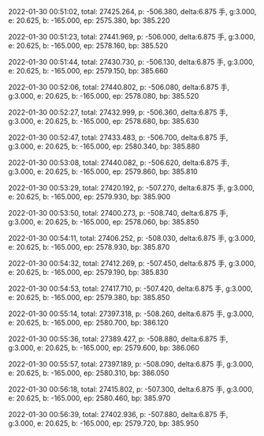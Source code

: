 2022-01-30 00:51:02, total: 27425.264, p: -506.380, delta:6.875 手, g:3.000, e: 20.625, b: -165.000, ep: 2575.380, bp: 385.220

2022-01-30 00:51:23, total: 27441.969, p: -506.000, delta:6.875 手, g:3.000, e: 20.625, b: -165.000, ep: 2578.160, bp: 385.520

2022-01-30 00:51:44, total: 27430.730, p: -506.130, delta:6.875 手, g:3.000, e: 20.625, b: -165.000, ep: 2579.150, bp: 385.660

2022-01-30 00:52:06, total: 27440.802, p: -506.080, delta:6.875 手, g:3.000, e: 20.625, b: -165.000, ep: 2578.080, bp: 385.520

2022-01-30 00:52:27, total: 27432.999, p: -506.360, delta:6.875 手, g:3.000, e: 20.625, b: -165.000, ep: 2578.680, bp: 385.630

2022-01-30 00:52:47, total: 27433.483, p: -506.700, delta:6.875 手, g:3.000, e: 20.625, b: -165.000, ep: 2580.340, bp: 385.880

2022-01-30 00:53:08, total: 27440.082, p: -506.620, delta:6.875 手, g:3.000, e: 20.625, b: -165.000, ep: 2579.860, bp: 385.810

2022-01-30 00:53:29, total: 27420.192, p: -507.270, delta:6.875 手, g:3.000, e: 20.625, b: -165.000, ep: 2579.930, bp: 385.900

2022-01-30 00:53:50, total: 27400.273, p: -508.740, delta:6.875 手, g:3.000, e: 20.625, b: -165.000, ep: 2578.060, bp: 385.850

2022-01-30 00:54:11, total: 27406.252, p: -508.030, delta:6.875 手, g:3.000, e: 20.625, b: -165.000, ep: 2578.930, bp: 385.870

2022-01-30 00:54:32, total: 27412.269, p: -507.450, delta:6.875 手, g:3.000, e: 20.625, b: -165.000, ep: 2579.190, bp: 385.830

2022-01-30 00:54:53, total: 27417.710, p: -507.420, delta:6.875 手, g:3.000, e: 20.625, b: -165.000, ep: 2579.380, bp: 385.850

2022-01-30 00:55:14, total: 27397.318, p: -508.260, delta:6.875 手, g:3.000, e: 20.625, b: -165.000, ep: 2580.700, bp: 386.120

2022-01-30 00:55:36, total: 27389.427, p: -508.880, delta:6.875 手, g:3.000, e: 20.625, b: -165.000, ep: 2579.600, bp: 386.060

2022-01-30 00:55:57, total: 27397.189, p: -508.090, delta:6.875 手, g:3.000, e: 20.625, b: -165.000, ep: 2580.310, bp: 386.050

2022-01-30 00:56:18, total: 27415.802, p: -507.300, delta:6.875 手, g:3.000, e: 20.625, b: -165.000, ep: 2580.460, bp: 385.970

2022-01-30 00:56:39, total: 27402.936, p: -507.880, delta:6.875 手, g:3.000, e: 20.625, b: -165.000, ep: 2579.720, bp: 385.950